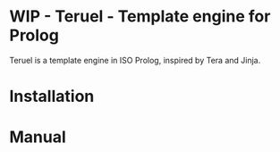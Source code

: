 # WIP - Teruel - Template engine for Prolog

Teruel is a template engine in ISO Prolog, inspired by Tera and Jinja.

# Installation

# Manual